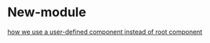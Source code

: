 # New-module

[how we use a user-defined component instead of root component](https://share.vidyard.com/watch/GBJ5JLYM2eumy333kREVps?)